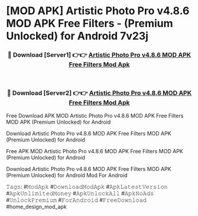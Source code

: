 # [MOD APK] Artistic Photo Pro v4.8.6 MOD APK Free Filters - (Premium Unlocked) for Android 7v23j



<div align="center">
<h3>🔴 Download [Server1] 👉👉 <a href="https://momento.my/?title=Artistic_Photo_Pro_v4.8.6_MOD_APK_Free_Filters">Artistic Photo Pro v4.8.6 MOD APK Free Filters Mod Apk</a></h3><br>

<h3>🔴 Download [Server2] 👉👉 <a href="https://momento.my/?title=Artistic_Photo_Pro_v4.8.6_MOD_APK_Free_Filters">Artistic Photo Pro v4.8.6 MOD APK Free Filters Mod Apk</a></h3>
</div>



Free Download APK MOD Artistic Photo Pro v4.8.6 MOD APK Free Filters MOD APK (Premium Unlocked) for Android

Download Artistic Photo Pro v4.8.6 MOD APK Free Filters MOD APK (Premium Unlocked) for Android

Free APK MOD Artistic Photo Pro v4.8.6 MOD APK Free Filters MOD APK (Premium Unlocked) for Android

Download Artistic Photo Pro v4.8.6 MOD APK Free Filters MOD APK (Premium Unlocked) for Android Mod For Android

𝚃𝚊𝚐𝚜: #𝙼𝚘𝚍𝙰𝚙𝚔 #𝙳𝚘𝚠𝚗𝚕𝚘𝚊𝚍𝙼𝚘𝚍𝙰𝚙𝚔 #𝙰𝚙𝚔𝙻𝚊𝚝𝚎𝚜𝚝𝚅𝚎𝚛𝚜𝚒𝚘𝚗 #𝙰𝚙𝚔𝚄𝚗𝚕𝚒𝚖𝚒𝚝𝚎𝚍𝙼𝚘𝚗𝚎𝚢 #𝙰𝚙𝚔𝚄𝚗𝚕𝚘𝚌𝚔𝙰𝚕𝚕 #𝙰𝚙𝚔𝙽𝚘𝙰𝚍𝚜 #𝚄𝚗𝚕𝚘𝚌𝚔𝙿𝚛𝚎𝚖𝚒𝚞𝚖 #𝙵𝚘𝚛𝙰𝚗𝚍𝚛𝚘𝚒𝚍 #𝙵𝚛𝚎𝚎𝙳𝚘𝚠𝚗𝚕𝚘𝚊𝚍 #home_design_mod_apk
